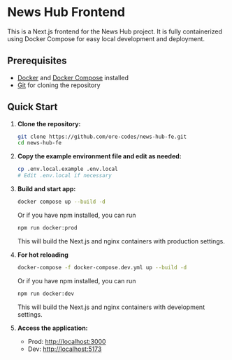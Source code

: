 # News Hub Frontend

This is a Next.js frontend for the News Hub project. It is fully containerized using Docker Compose for easy local development and deployment.

## Prerequisites

- [Docker](https://www.docker.com/get-started) and [Docker Compose](https://docs.docker.com/compose/) installed
- [Git](https://git-scm.com/) for cloning the repository

## Quick Start

1. **Clone the repository:**
   ```sh
   git clone https://github.com/ore-codes/news-hub-fe.git
   cd news-hub-fe
   ```

2. **Copy the example environment file and edit as needed:**
   ```sh
   cp .env.local.example .env.local
   # Edit .env.local if necessary
   ```

3. **Build and start app:**
   ```sh
   docker compose up --build -d
   ```
   Or if you have npm installed, you can run
   ```sh
   npm run docker:prod
   ```
   This will build the Next.js and nginx containers with production settings.

4. **For hot reloading**
   ```sh
   docker-compose -f docker-compose.dev.yml up --build -d
   ```
   Or if you have npm installed, you can run
   ```sh
   npm run docker:dev
   ```
   This will build the Next.js and nginx containers with development settings.

5. **Access the application:**
   - Prod: [http://localhost:3000](http://localhost:3000)
   - Dev: [http://localhost:5173](http://localhost:5173)
